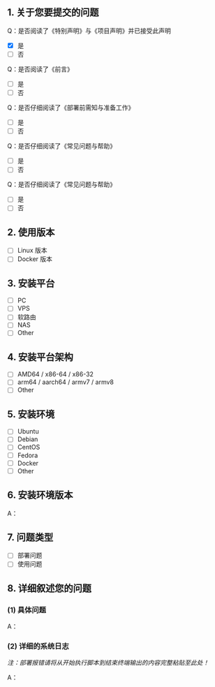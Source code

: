 <!-- 这是隐藏的信息

在提交前请阅读下面的内容：
⚠️如果在部署与使用过程中遇到问题需要帮助，请严格按照模板提交反馈！
⚠️如果是意见与建议类问题则不需要使用此模板，自行清除所有模板内容！

⚠️请_完整_填写以下模板描述问题，否则反馈将会被系统关闭。
⚠️请_完整_填写以下模板描述问题，否则反馈将会被系统关闭。
⚠️请_完整_填写以下模板描述问题，否则反馈将会被系统关闭。
（重要的事情说三遍😉）

点击编辑器上方的 preview 可预览效果

-->

<!-- 👆这样括起来的信息将被隐藏，填写时注意不要写在里面。 -->

## 1. 关于您要提交的问题
Q：是否阅读了《特别声明》与《项目声明》并已接受此声明
<!-- 将中括号内的 "空格" 替换为 "x" ，即为选中，例：" - [x] 是 " -->
- [x] 是
- [ ] 否

Q：是否阅读了《前言》
<!-- 将中括号内的 "空格" 替换为 "x" ，即为选中，例：" - [x] 是 " -->
- [ ] 是
- [ ] 否

Q：是否仔细阅读了《部署前需知与准备工作》
<!-- 将中括号内的 "空格" 替换为 "x" ，即为选中，例：" - [x] 是 " -->
- [ ] 是
- [ ] 否

Q：是否仔细阅读了《常见问题与帮助》
<!-- 将中括号内的 "空格" 替换为 "x" ，即为选中，例：" - [x] 否 " -->
- [ ] 是
- [ ] 否

Q：是否仔细阅读了《常见问题与帮助》
<!-- 将中括号内的 "空格" 替换为 "x" ，即为选中，例：" - [x] 否 " -->
- [ ] 是
- [ ] 否

## 2. 使用版本
<!-- 将中括号内的 "空格" 替换为 "x" ，即为选中，例：" - [x] 是 " -->
- [ ] Linux 版本
- [ ] Docker 版本

## 3. 安装平台
<!-- 将中括号内的 "空格" 替换为 "x" ，即为选中，例：" - [x] 是 " -->
- [ ] PC
- [ ] VPS
- [ ] 软路由
- [ ] NAS
- [ ] Other

## 4. 安装平台架构
<!-- 将中括号内的 "空格" 替换为 "x" ，即为选中，例：" - [x] 否 " -->
- [ ] AMD64 / x86-64 / x86-32
- [ ] arm64 / aarch64 / armv7 / armv8
- [ ] Other

## 5. 安装环境
<!-- 将中括号内的 "空格" 替换为 "x" ，即为选中，例：" - [x] 是 " -->

- [ ] Ubuntu
- [ ] Debian
- [ ] CentOS
- [ ] Fedora
- [ ] Docker
- [ ] Other

## 6. 安装环境版本
<!-- 具体版本号 -->
A：

## 7. 问题类型
<!-- 将中括号内的 "空格" 替换为 "x" ，即为选中，例：" - [x] 是 " -->
- [ ] 部署问题
- [ ] 使用问题

## 8. 详细叙述您的问题
### (1) 具体问题
A：

### (2) 详细的系统日志
_注：部署报错请将从开始执行脚本到结束终端输出的内容完整粘贴至此处！_
<!-- 未按要求粘贴日志一律关闭！ -->
A：
